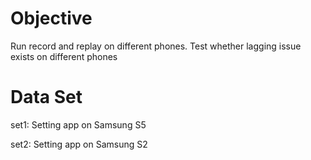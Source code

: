 # Objective
Run record and replay on different phones. Test whether lagging issue exists on different phones

# Data Set
set1: Setting app on Samsung S5

set2: Setting app on Samsung S2